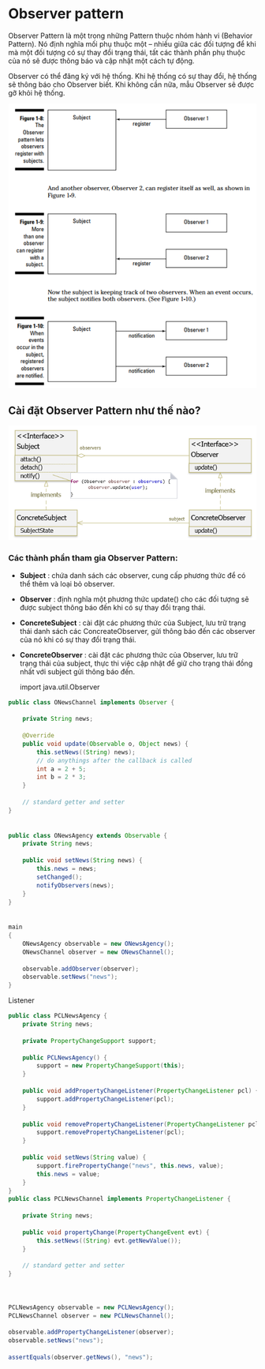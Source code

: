 # Observer pattern

Observer Pattern là một trong những Pattern thuộc nhóm hành vi (Behavior Pattern). Nó định nghĩa mối phụ thuộc một – nhiều giữa các đối tượng để khi mà một đối tượng có sự thay đổi trạng thái, tất các thành phần phụ thuộc của nó sẽ được thông báo và cập nhật một cách tự động.

Observer có thể đăng ký với hệ thống. Khi hệ thống có sự thay đổi, hệ thống sẽ thông báo cho Observer biết. Khi không cần nữa, mẫu Observer sẽ được gỡ khỏi hệ thống.

![img.png](blog/java/img/observerPattern1.png)

## Cài đặt Observer Pattern như thế nào?

![img.png](blog/java/img/observerPattern2.png)


### Các thành phần tham gia Observer Pattern:

- **Subject** : chứa danh sách các observer,  cung cấp phương thức để có thể thêm và loại bỏ observer.
- **Observer** : định nghĩa một phương thức update() cho các đối tượng sẽ được subject thông báo đến khi có sự thay đổi trạng thái.
- **ConcreteSubject** : cài đặt các phương thức của Subject, lưu trữ trạng thái danh sách các ConcreateObserver, gửi thông báo đến các observer của nó khi có sự thay đổi trạng thái.
- **ConcreteObserver** : cài đặt các phương thức của Observer, lưu trữ trạng thái của subject, thực thi việc cập nhật để giữ cho trạng thái đồng nhất với subject gửi thông báo đến.

    import java.util.Observer


```java
public class ONewsChannel implements Observer {

    private String news;

    @Override
    public void update(Observable o, Object news) {
        this.setNews((String) news);
        // do anythings after the callback is called
        int a = 2 + 5;
        int b = 2 * 3;
    }

    // standard getter and setter
}


public class ONewsAgency extends Observable {
    private String news;

    public void setNews(String news) {
        this.news = news;
        setChanged();
        notifyObservers(news);
    }
}


main
{
    ONewsAgency observable = new ONewsAgency();
    ONewsChannel observer = new ONewsChannel();

    observable.addObserver(observer);
    observable.setNews("news");
}
```



Listener

```java
public class PCLNewsAgency {
    private String news;

    private PropertyChangeSupport support;

    public PCLNewsAgency() {
        support = new PropertyChangeSupport(this);
    }

    public void addPropertyChangeListener(PropertyChangeListener pcl) {
        support.addPropertyChangeListener(pcl);
    }

    public void removePropertyChangeListener(PropertyChangeListener pcl) {
        support.removePropertyChangeListener(pcl);
    }

    public void setNews(String value) {
        support.firePropertyChange("news", this.news, value);
        this.news = value;
    }
}
public class PCLNewsChannel implements PropertyChangeListener {

    private String news;

    public void propertyChange(PropertyChangeEvent evt) {
        this.setNews((String) evt.getNewValue());
    }

    // standard getter and setter
}



PCLNewsAgency observable = new PCLNewsAgency();
PCLNewsChannel observer = new PCLNewsChannel();

observable.addPropertyChangeListener(observer);
observable.setNews("news");

assertEquals(observer.getNews(), "news");

```



